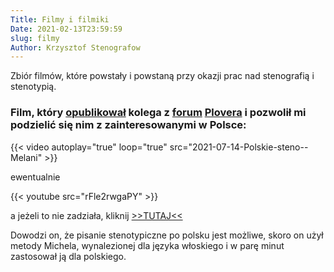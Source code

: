 ```yaml
---
Title: Filmy i filmiki
Date: 2021-02-13T23:59:59
slug: filmy
Author: Krzysztof Stenografow
---
```


Zbiór filmów, które powstały i powstaną przy okazji prac nad stenografią i stenotypią.

### Film, który [opublikował](https://discord.com/channels/136953735426473984/827241377020379186/864889264734994492) kolega z [forum](https://discord.com/channels/136953735426473984/827241377020379186) [Plovera](https://www.openstenoproject.org/plover/) i pozwolił mi podzielić się nim z zainteresowanymi w Polsce:

{{< video autoplay="true" loop="true" src="2021-07-14-Polskie-steno--Melani" >}}

ewentualnie

{{< youtube src="rFle2rwgaPY" >}}

a jeżeli to nie zadziała, kliknij [>>TUTAJ<<](https://www.youtube.com/watch?v=rFle2rwgaPY)

Dowodzi on, że pisanie stenotypiczne po polsku jest możliwe, skoro on użył metody Michela, wynalezionej dla języka włoskiego i w parę minut zastosował ją dla polskiego.
